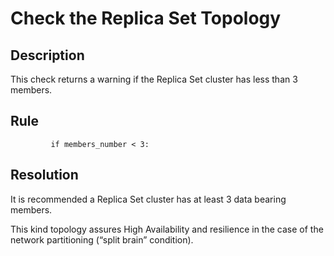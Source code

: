 # Check the Replica Set Topology

## Description
This check returns a warning if the Replica Set cluster has less than 3 members.



## Rule
```
         if members_number < 3:
```


## Resolution
It is recommended a Replica Set cluster has at least 3 data bearing members. 

This kind topology assures High Availability and resilience in the case of the network partitioning (“split brain” condition).

